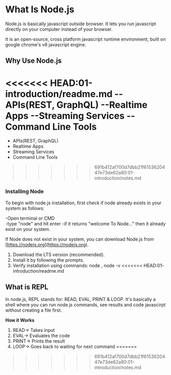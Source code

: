 # What Is Node.js

Node.js is basically javascript outside browser. It lets you run javascript directly on your computer instead of your browser.

It is an open-source, cross platform javascript runtime environment, built on google chrome's v8 javascript engine.

## Why Use Node.js

<<<<<<< HEAD:01-introduction/readme.md
--APIs(REST, GraphQL)
--Realtime Apps
--Streaming Services
--Command Line Tools
=======
- APIs(REST, GraphQL)
- Realtime Apps
- Streaming Services
- Command Line Tools
>>>>>>> 691b412af700d7dbb21f6153620447e73de62a80:01-introduction/notes.md

### Installing Node

To begin with node.js installation, first check if node already exists in your system as follows:


-Open terminal or CMD  
-type "node" and hit enter
-if it returns "welcome To Node..." then it already exist on your system.

If Node does not exist in your system, you can download Node.js from [https://nodejs.org](https://nodejs.org).

1. Download the LTS version (recommended).
2. Install it by following the prompts.
3. Verify installation using commands: node , node -v
<<<<<<< HEAD:01-introduction/readme.md

## What is REPL

In node.js, REPL stands for: READ, EVAL, PRINT & LOOP.
It's basically a shell where you can run node.js commands, see results and code javascirpt without creating a file first.

**How it Works**
1. READ-> Takes input
2. EVAL-> Evaluates the code
3. PRINT-> Prints the result
4. LOOP-> Goes back to waiting for next command
=======
>>>>>>> 691b412af700d7dbb21f6153620447e73de62a80:01-introduction/notes.md
